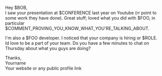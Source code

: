 Hey $BOB,  
I saw your presentation at $CONFERENCE last year on Youtube (rr point to some work they have done).
Great stuff; loved what you did with $FOO, in particular $COMMENT_PROVING_YOU_KNOW_WHAT_YOU'RE_TALKING_ABOUT.

I'm also a $FOO developer. I noticed that your company is hiring or $ROLE. Id love to be a part of your team. Do you have a few minutes to chat on Thursday about what you guys are doing?

Thanks,  
Yourname  
Your website or any public profile link
